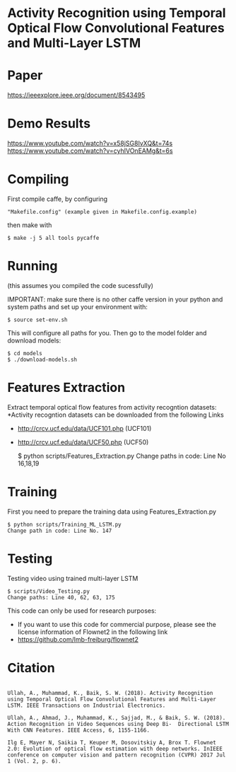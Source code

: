 Activity Recognition using Temporal Optical Flow Convolutional Features and Multi-Layer LSTM 
==================

Paper
=========
https://ieeexplore.ieee.org/document/8543495 

Demo Results 
=========
https://www.youtube.com/watch?v=x58jSG8IvXQ&t=74s
https://www.youtube.com/watch?v=cyhIVOnEAMg&t=6s 

Compiling
=========

First compile caffe, by configuring 

    "Makefile.config" (example given in Makefile.config.example)

then make with 

    $ make -j 5 all tools pycaffe 


Running 
=======

(this assumes you compiled the code sucessfully) 

IMPORTANT: make sure there is no other caffe version in your python and 
system paths and set up your environment with: 

    $ source set-env.sh 

This will configure all paths for you. Then go to the model folder 
and download models: 

    $ cd models 
    $ ./download-models.sh 
 
Features Extraction 
========

Extract temporal optical flow features from activity recogntion datasets: 
*Activity recogntion datasets can be downloaded from the following Links
- http://crcv.ucf.edu/data/UCF101.php (UCF101)
- http://crcv.ucf.edu/data/UCF50.php  (UCF50)

    $ python scripts/Features_Extraction.py
    Change paths in code: Line No 16,18,19

Training
========

First you need to prepare the training data using Features_Extraction.py

    $ python scripts/Training_ML_LSTM.py 
    Change path in code: Line No. 147

Testing
========

Testing video using trained multi-layer LSTM 

    $ scripts/Video_Testing.py 
    Change paths: Line 40, 62, 63, 175



This code can only be used for research purposes:
 - If you want to use this code for commercial purpose, please see the license information of Flownet2 in the following link
 - https://github.com/lmb-freiburg/flownet2 


Citation
====================
<pre>
<code>
Ullah, A., Muhammad, K., Baik, S. W. (2018). Activity Recognition using Temporal Optical Flow Convolutional Features and Multi-Layer LSTM. IEEE Transactions on Industrial Electronics.

Ullah, A., Ahmad, J., Muhammad, K., Sajjad, M., & Baik, S. W. (2018). Action Recognition in Video Sequences using Deep Bi-  Directional LSTM With CNN Features. IEEE Access, 6, 1155-1166.

Ilg E, Mayer N, Saikia T, Keuper M, Dosovitskiy A, Brox T. Flownet 2.0: Evolution of optical flow estimation with deep networks. InIEEE conference on computer vision and pattern recognition (CVPR) 2017 Jul 1 (Vol. 2, p. 6).
</code>
</pre>





